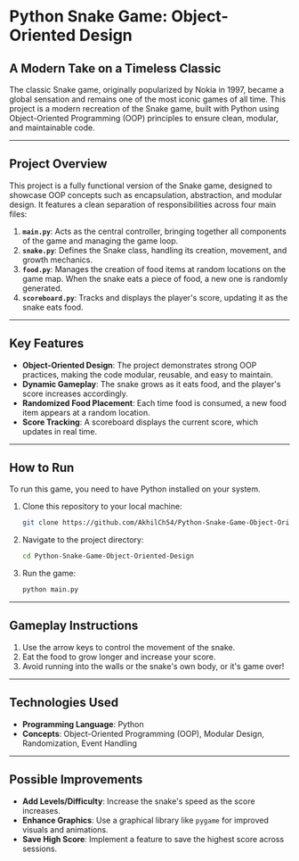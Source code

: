 # Python Snake Game: Object-Oriented Design

## **A Modern Take on a Timeless Classic**

The classic Snake game, originally popularized by Nokia in 1997, became a global sensation and remains one of the most iconic games of all time. This project is a modern recreation of the Snake game, built with Python using Object-Oriented Programming (OOP) principles to ensure clean, modular, and maintainable code.

---

## **Project Overview**
This project is a fully functional version of the Snake game, designed to showcase OOP concepts such as encapsulation, abstraction, and modular design. It features a clean separation of responsibilities across four main files:

1. **`main.py`**: Acts as the central controller, bringing together all components of the game and managing the game loop.
2. **`snake.py`**: Defines the Snake class, handling its creation, movement, and growth mechanics.
3. **`food.py`**: Manages the creation of food items at random locations on the game map. When the snake eats a piece of food, a new one is randomly generated.
4. **`scoreboard.py`**: Tracks and displays the player's score, updating it as the snake eats food.

---

## **Key Features**
- **Object-Oriented Design**: The project demonstrates strong OOP practices, making the code modular, reusable, and easy to maintain.
- **Dynamic Gameplay**: The snake grows as it eats food, and the player's score increases accordingly.
- **Randomized Food Placement**: Each time food is consumed, a new food item appears at a random location.
- **Score Tracking**: A scoreboard displays the current score, which updates in real time.

---

## **How to Run**
To run this game, you need to have Python installed on your system.

1. Clone this repository to your local machine:
   ```bash
   git clone https://github.com/AkhilCh54/Python-Snake-Game-Object-Oriented-Design.git
   ```

2. Navigate to the project directory:
   ```bash
   cd Python-Snake-Game-Object-Oriented-Design
   ```

3. Run the game:
   ```bash
   python main.py
   ```

---

## **Gameplay Instructions**
1. Use the arrow keys to control the movement of the snake.
2. Eat the food to grow longer and increase your score.
3. Avoid running into the walls or the snake's own body, or it's game over!

---

## **Technologies Used**
- **Programming Language**: Python
- **Concepts**: Object-Oriented Programming (OOP), Modular Design, Randomization, Event Handling

---

## **Possible Improvements**
- **Add Levels/Difficulty**: Increase the snake's speed as the score increases.
- **Enhance Graphics**: Use a graphical library like `pygame` for improved visuals and animations.
- **Save High Score**: Implement a feature to save the highest score across sessions.

